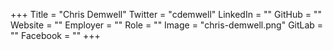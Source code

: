 +++
Title = "Chris Demwell"
Twitter = "cdemwell"
LinkedIn = ""
GitHub = ""
Website = ""
Employer = ""
Role = ""
Image = "chris-demwell.png"
GitLab = ""
Facebook = ""
+++
